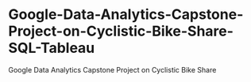 # Google-Data-Analytics-Capstone-Project-on-Cyclistic-Bike-Share-SQL-Tableau
Google Data Analytics Capstone Project on Cyclistic Bike Share
